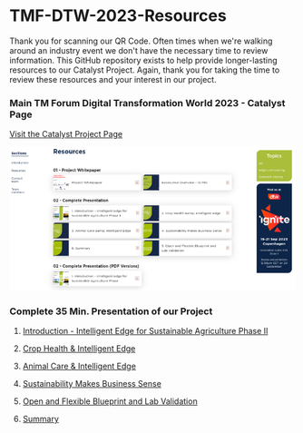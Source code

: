 # TMF-DTW-2023-Resources

Thank you for scanning our QR Code. Often times when we're walking around an industry event we don't have the necessary time to review information. This GitHub repository exists to help provide longer-lasting resources to our Catalyst Project. 
Again, thank you for taking the time to review these resources and your interest in our project.

### Main TM Forum Digital Transformation World 2023 - Catalyst Page

<a href="https://www.tmforum.org/catalysts/projects/C23.0.504" target="_blank">Visit the Catalyst Project Page</a>

<a href="https://www.tmforum.org/catalysts/projects/C23.0.504" target="_blank"><img src="images/1.png" alt="Catalyst Project Image"></a>

### Complete 35 Min. Presentation of our Project

1. <a href="https://youtu.be/STHplX84RN4" target="_blank">Introduction - Intelligent Edge for Sustainable Agriculture Phase II</a>

2. <a href="https://youtu.be/GS_OYptHLwU" target="_blank">Crop Health & Intelligent Edge</a>

3. <a href="https://youtu.be/uJPo2h4s3Gw" target="_blank">Animal Care & Intelligent Edge</a>

4. <a href="https://youtu.be/qWm-VTg1CY8" target="_blank">Sustainability Makes Business Sense</a>

5. <a href="https://youtu.be/vFEXru8IIvw" target="_blank">Open and Flexible Blueprint and Lab Validation</a>

6. <a href="https://youtu.be/0dBMu2nZqkk" target="_blank">Summary</a>
